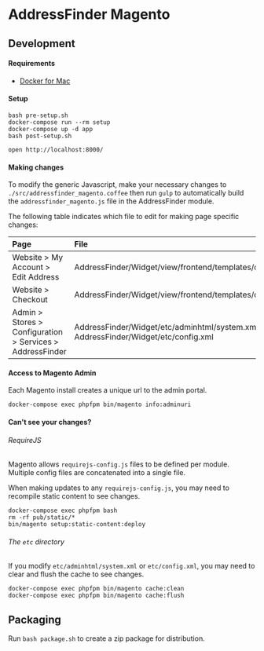# AddressFinder Magento

## Development

#### Requirements

- [Docker for Mac](https://docs.docker.com/docker-for-mac/install/)

#### Setup

```
bash pre-setup.sh
docker-compose run --rm setup
docker-compose up -d app
bash post-setup.sh

open http://localhost:8000/
```

#### Making changes
To modify the generic Javascript, make your necessary changes to `./src/addressfinder_magento.coffee` then run `gulp` to automatically build the `addressfinder_magento.js` file in the AddressFinder module.

The following table indicates which file to edit for making page specific changes:

| Page | File |
| :--- | :--- |
| Website > My Account > Edit Address | AddressFinder/Widget/view/frontend/templates/customer_address_form.phtml |
| Website > Checkout | AddressFinder/Widget/view/frontend/templates/checkout_index_index.phtml |
| Admin > Stores > Configuration > Services > AddressFinder | AddressFinder/Widget/etc/adminhtml/system.xml, AddressFinder/Widget/etc/config.xml |

#### Access to Magento Admin
Each Magento install creates a unique url to the admin portal.

```
docker-compose exec phpfpm bin/magento info:adminuri
```

#### Can't see your changes?

###### RequireJS

Magento allows `requirejs-config.js` files to be defined per module. Multiple config files are concatenated into a single file.

When making updates to any `requirejs-config.js`, you may need to recompile static content to see changes.

```
docker-compose exec phpfpm bash
rm -rf pub/static/*
bin/magento setup:static-content:deploy
```

###### The `etc` directory

If you modify `etc/adminhtml/system.xml` or `etc/config.xml`, you may need to clear and flush the cache to see changes.

```
docker-compose exec phpfpm bin/magento cache:clean
docker-compose exec phpfpm bin/magento cache:flush
```

## Packaging

Run `bash package.sh` to create a zip package for distribution.
